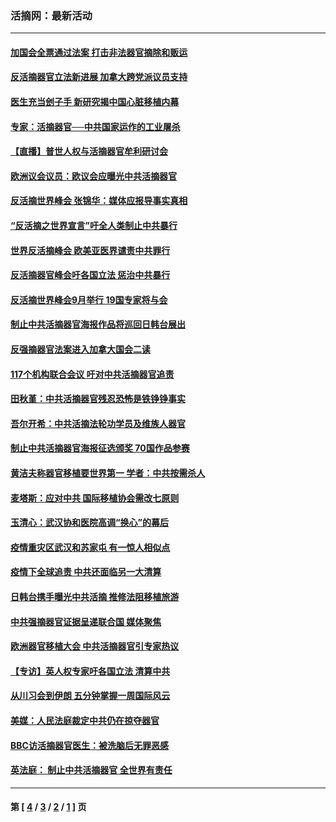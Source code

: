 ### 活摘网：最新活动
---
#### [加国会全票通过法案 打击非法器官摘除和贩运](../../pages/nf5883/n13884924.md?04110430) 
#### [反活摘器官立法新进展 加拿大跨党派议员支持](../../pages/nf5883/n13876061.md?04110430) 
#### [医生充当刽子手 新研究揭中国心脏移植内幕](../../pages/nf5883/n13772291.md?04110430) 
#### [专家：活摘器官──中共国家运作的工业屠杀](../../pages/nf5883/n13761178.md?04110430) 
#### [【直播】普世人权与活摘器官牟利研讨会](../../pages/nf5883/n13425146.md?04110430) 
#### [欧洲议会议员：欧议会应曝光中共活摘器官](../../pages/nf5883/n13336571.md?04110430) 
#### [反活摘世界峰会 张锦华：媒体应报导事实真相](../../pages/nf5883/n13278502.md?04110430) 
#### [“反活摘之世界宣言”吁全人类制止中共暴行](../../pages/nf5883/n13259730.md?04110430) 
#### [世界反活摘峰会 欧美亚医界谴责中共罪行](../../pages/nf5883/n13253550.md?04110430) 
#### [反活摘器官峰会吁各国立法 惩治中共暴行](../../pages/nf5883/n13245052.md?04110430) 
#### [反活摘世界峰会9月举行 19国专家将与会](../../pages/nf5883/n13201492.md?04110430) 
#### [制止中共活摘器官海报作品将巡回日韩台展出](../../pages/nf5883/n13177791.md?04110430) 
#### [反强摘器官法案进入加拿大国会二读](../../pages/nf5883/n13033450.md?04110430) 
#### [117个机构联合会议 吁对中共活摘器官追责](../../pages/nf5883/n12775087.md?04110430) 
#### [田秋堇：中共活摘器官残忍恐怖是铁铮铮事实](../../pages/nf5883/n12702148.md?04110430) 
#### [吾尔开希：中共活摘法轮功学员及维族人器官](../../pages/nf5883/n12693197.md?04110430) 
#### [制止中共活摘器官海报征选颁奖 70国作品参赛](../../pages/nf5883/n12692050.md?04110430) 
#### [黄洁夫称器官移植要世界第一 学者：中共按需杀人](../../pages/nf5883/n12572329.md?04110430) 
#### [麦塔斯：应对中共 国际移植协会需改七原则](../../pages/nf5883/n12514711.md?04110430) 
#### [玉清心：武汉协和医院高调“换心”的幕后](../../pages/nf5883/n12298730.md?04110430) 
#### [疫情重灾区武汉和苏家屯 有一惊人相似点](../../pages/nf5883/n12150824.md?04110430) 
#### [疫情下全球追责 中共还面临另一大清算](../../pages/nf5883/n12070397.md?04110430) 
#### [日韩台携手曝光中共活摘 推修法阻移植旅游](../../pages/nf5883/n11712046.md?04110430) 
#### [中共强摘器官证据呈递联合国 媒体聚焦](../../pages/nf5883/n11546426.md?04110430) 
#### [欧洲器官移植大会 中共活摘器官引专家热议](../../pages/nf5883/n11539095.md?04110430) 
#### [【专访】英人权专家吁各国立法 清算中共](../../pages/nf5883/n11367315.md?04110430) 
#### [从川习会到伊朗 五分钟掌握一周国际风云](../../pages/nf5883/n11338520.md?04110430) 
#### [美媒：人民法庭裁定中共仍在掠夺器官](../../pages/nf5883/n11334897.md?04110430) 
#### [BBC访活摘器官医生：被洗脑后无罪恶感](../../pages/nf5883/n11335935.md?04110430) 
#### [英法庭： 制止中共活摘器官 全世界有责任](../../pages/nf5883/n11330691.md?04110430) 

---
#### 第 [ [4](./4.md?04110430) / [3](./3.md?04110430) / [2](./2.md?04110430) / [1](./1.md?04110430) ] 页
